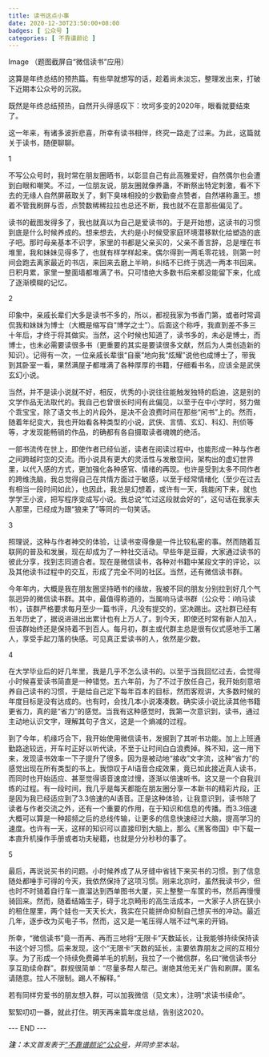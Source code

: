 ```yaml
---
title: 读书这点小事
date: 2020-12-30T23:50:00+08:00
badges: [ 公众号 ]
categories: [ 不靠谱颜论 ]
---
```


Image
（题图截屏自“微信读书”应用）



这算是年终总结的预热篇。有些早就想写的话，趁着尚未淡忘，整理发出来，打破下近期本公众号的沉寂。



既然是年终总结预热，自然开头得感叹下：坎坷多变的2020年，眼看就要结束了。



这一年来，有诸多波折悲喜，所幸有读书相伴，终究一路走了过来。为此，这篇就关于读书，随便聊聊。

1

不写公众号时，我时常在朋友圈晒书，以彰显自己有此高雅爱好，自然偶尔也会遭到白眼和嘲笑。不过，一位朋友说，朋友圈就像养蛊，不断祭出特定刺激，看不下去的无缘人自然屏蔽取关了，剩下臭味相投的少数勤奋点赞者，自然堪称蛊王。想着不管我刷屏与否，点赞数稀稀拉拉也总还不断，我也就不在意那些偏见了。



读书的截图发得多了，我也就真以为自己是爱读书的。于是开始想，这读书的习惯到底是什么时候养成的。想来想去，大约是小时候受家庭环境潜移默化给塑造的底子吧。那时母亲基本不识字，家里的书都是父亲买的，父亲不善言辞，总是埋在书堆里，我和妹妹见得多了，也就有样学样起来。偶尔得到一两毛零花钱，则第一时间会跑去离家最近的书店，来回来去磨上半晌，纠结不已终于挑选一两本书回来。日积月累，家里一整面墙都堆满了书。只可惜绝大多数书后来都没能留下来，化成了逐渐模糊的记忆。

2

印象中，亲戚长辈们大多是读书不多的，所以，都视我家为书香门第，或者时常调侃我和妹妹为博士（大概是缩写自“博学之士”）。后面这个称呼，我直到差不多三十年后，才终于将其做实。当然，这个时候也知道了，读书多的，未必是博士，而博士，也未必需要读很多书（更重要的其实是要读很多文献，然后为人类创造新的知识）。记得有一次，一位亲戚长辈很“自豪”地向我“炫耀”说他也成博士了，带我到其卧室一看，果然满屋子都堆满了各种厚厚的书籍，仔细看书名，应该全是武侠玄幻小说。



当然，并不是读小说就不好，相反，优秀的小说往往能触发独特的启迪，这是别的文学作品无法取代的。我自己也曾很长时间有此偏见，以至于在中小学时，努力做个乖宝宝，除了语文书上的片段外，是决不会浪费时间在那些“闲书”上的。然而，随着年纪变大，我也开始看各种类型的小说，武侠、言情、玄幻、科幻、刑侦等等，才发现能畅销的作品，的确都有各自摄取读者魂魄的绝活。



一部书流传在世上，即使作者已经仙逝，读者在阅读过程中，也能形成一种与作者之间跨越时空的交流。而小说具有更大的灵活性与发散空间，架构出的虚幻世界里，以代入感的方式，更加强化各种感官、情绪的再现。也许是受到太多不同作者的跨维洗脑，我总觉得自己在共情方面过于敏感，以至于经常情绪化（至少在过去有相当一段时间如此），也因此，我总是幻想着，或许有一天，我能闲下来，就也学学王小波，把写程序变成写小说。我总说“忙过这段就会好的”，这句话在我家夫人那里，已经成为跟“狼来了”等同的一句笑话。

3

照理说，这种与作者神交的体验，让读书变得像是一件比较私密的事。然而随着互联网的普及和发展，现在却成为了一种社交活动。早些年是豆瓣，大家通过读书的彼此分享，找到志同道合者。现在是微信读书，各种对书籍中某段文字的评论，以及其他读书过程中的交互，形成了完全不同的社区。当然，还有微信读书群。



今年年内，大概是我在朋友圈坚持晒书的缘故，我被不同的朋友分别拉到好几个气氛迥异的微信读书群。其中，最值得称道的，当属响马读书群（公众号：i响马读书），该群严格要求每月至少一篇书评，凡没有提交的，坚决踢出。这社群已经有五年历史了，据说进进出出累计也有上万人了。到今天，即使还时常有新人加入，但该群始终还是保持着不到百人。每月初，群主或代群主总是很有仪式感地手工屠人，享受手起刀落的快感。可见真正爱读书的人，依然是少数。

4

在大学毕业后的好几年里，我是几乎不怎么读书的。以至于当我回忆过去，会觉得小时候喜爱读书简直是一种错觉。五六年前，为了不过于放任自己，我开始刻意培养自己读书的习惯，于是给自己定下每年百本的目标，然而客观讲，大多数时候的年度目标是没有达成的。也有时，会找几本小说凑凑数。确实读小说比读其他书籍更省力，真的是“省力”的感觉。当我有这种感觉时，我第一次意识到，读书，通过主动地认识文字，理解其句子含义，这是一个熵减的过程。



到了今年，机缘巧合下，我开始使用微信读书，发掘到了其听书功能。加上上班通勤路途较远，开车时正好以听代读，不至于让时间白白浪费掉。殊不知，这一用下来，发现读书效率一下子提升了很多。因为是被动地“接收”文字流，这种“省力”的感觉出现在所有类型的书上。我惊叹于AI语音合成效果，竟已如此接近真人读书，而同时也开始适应、甚至觉得语音速度过慢，逐渐以倍速听书。这又是一个自我训练的过程。有一段时间，我几乎是每天都能在朋友圈分享一本新书的精彩片段，正是因为我已经适应到了3.3倍速的AI语音。正是这种体验，让我意识到，读书除了读者与作者交流之外，还有一个重要的作用，在于知识和信息的传播。而3.3倍速大概可以算是一种超频之后的总线传输，让更多的信息快速经过大脑，提高学习的速度。也许有一天，这样的知识可以直接印到大脑上，那么《黑客帝国》中下载一本直升机操作手册或者功夫秘籍，也就是分分秒秒的事了。

5

最后，再说说买书的问题。小时候养成了从牙缝中省钱下来买书的习惯。到了信息随处都唾手可得的今天，我依然保持了这项习惯。刚来北京时，虽然我读书少，但也时不时骑着自行车一直溜达到西单图书大厦，买上整整一车筐的书，然后再慢慢骑回来。然而，随着结婚生子，碍于北京畸形的高生活成本，一大家子人挤在狭小的租住屋里，两个娃也一天天长大，我实在只能拼命抑制自己想买书的冲动。最近几年，逐步改为买电子书，然而，这又是一笔压得人喘不过气来的开销。



所幸，“微信读书”竟一而再、再而三地将“无限卡”天数延长，让我能够持续保持读书这个好习惯。后来发现，这个“无限卡”天数的延长，主要依靠朋友之间的互相分享。为了形成一个持续免费薅羊毛的机制，我拉了一个微信群，名曰“微信读书分享互助续命群”。群规很简单：“尽量多帮人帮己。谢绝其他无关广告和刷屏。匿名请随意。拉人不限制。踢人不解释。”



若有同样穷爱书的朋友想入群，可以加我微信（见文末），注明“求读书续命”。



絮絮叨叨一番，就此打住。明天再来篇年度总结，告别这2020。

<div class="p-5 text-center">--- END ---</div>

<i><b>注：</b>本文首发表于[“不靠谱颜论”公众号](https://mp.weixin.qq.com/s/7uB2F_9wfG80_doYwS6jWQ)，并同步至本站。</i>
